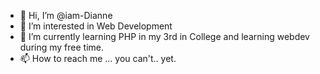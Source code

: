 - 👋 Hi, I’m @iam-Dianne
- 👀 I’m interested in Web Development
- 🌱 I’m currently learning PHP in my 3rd in College and learning webdev during my free time.
- 📫 How to reach me ... you can't.. yet.

<!---
iam-Dianne/iam-Dianne is a ✨ special ✨ repository because its `README.md` (this file) appears on your GitHub profile.
You can click the Preview link to take a look at your changes.
--->
